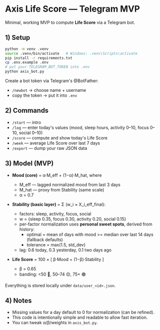 
# Axis Life Score — Telegram MVP

Minimal, working MVP to compute **Life Score** via a Telegram bot.

## 1) Setup

```bash
python -m venv .venv
source .venv/bin/activate   # Windows: .venv\Scripts\activate
pip install -r requirements.txt
cp .env.example .env
# put your TELEGRAM_BOT_TOKEN into .env
python axis_bot.py
```

Create a bot token via Telegram's @BotFather:
- `/newbot` → choose name + username
- copy the token → put it into `.env`

## 2) Commands

- `/start` — intro
- `/log` — enter today's values (mood, sleep hours, activity 0–10, focus 0–10, social 0–10)
- `/score` — compute and show today's Life Score
- `/week` — average Life Score over last 7 days
- `/export` — dump your raw JSON data

## 3) Model (MVP)

- **Mood (core)** = α·M_eff + (1−α)·M_hat, where
  - M_eff — lagged normalized mood from last 3 days
  - M_hat — proxy from Stability (same scale)
  - α = 0.7

- **Stability (basic layer)** = Σ (w_i × X_i_eff_final):
  - factors: sleep, activity, focus, social
  - w = {sleep 0.35, focus 0.30, activity 0.20, social 0.15}
  - per-factor normalization uses **personal sweet spots**, derived from history:
    - optimal = mean of days with mood >= median over last 14 days (fallback defaults)
    - tolerance = max(1.5, std_dev)
  - lag: 0.6 today, 0.3 yesterday, 0.1 two days ago

- **Life Score** = 100 × [ β·Mood + (1−β)·Stability ]
  - β = 0.65
  - banding: <50 🔴, 50–74 🟡, 75+ 🟢

Everything is stored locally under `data/user_<id>.json`.

## 4) Notes
- Missing values for a day default to 0 for normalization (can be refined).
- This code is intentionally simple and readable to allow fast iteration.
- You can tweak α/β/weights in `axis_bot.py`.
